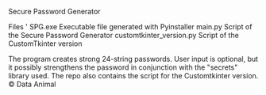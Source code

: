 Secure Password Generator

Files
'
SPG.exe				Executable file generated with Pyinstaller
main.py				Script of the Secure Password Generator
customtkinter_version.py	Script of the CustomTkinter version

The program creates strong 24-string passwords.
User input is optional, but it possibly strengthens the password in conjunction with the "secrets" library used.
The repo also contains the script for the Customtkinter version.
© Data Animal